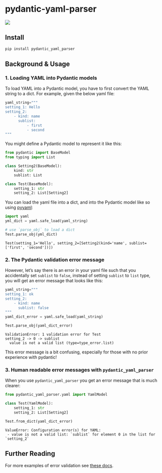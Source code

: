 # pydantic-yaml-parser

<!-- WARNING: THIS FILE WAS AUTOGENERATED! DO NOT EDIT! -->

<div>

[![](https://github.com/hamelsmu/pydantic-yaml-parser/actions/workflows/test.yaml/badge.svg)](https://github.com/hamelsmu/pydantic-yaml-parser/actions/workflows/test.yaml)

</div>

## Install

``` sh
pip install pydantic_yaml_parser
```

## Background & Usage

### 1. Loading YAML into Pydantic models

To load YAML into a Pydantic model, you have to first convert the YAML
string to a dict. For example, given the below yaml file:

``` python
yaml_string="""
setting_1: Hello
setting_2:
    - kind: name
      sublist:
          - first
          - second
"""
```

You might define a Pydantic model to represent it like this:

``` python
from pydantic import BaseModel
from typing import List

class Setting2(BaseModel):
    kind: str
    sublist: List

class Test(BaseModel):
    setting_1: str
    setting_2: List[Setting2]
```

You can load the yaml file into a dict, and into the Pydantic model like
so using [pyyaml](https://pyyaml.org/wiki/PyYAMLDocumentation):

``` python
import yaml
yml_dict = yaml.safe_load(yaml_string)

# use `parse_obj` to load a dict
Test.parse_obj(yml_dict)
```

    Test(setting_1='Hello', setting_2=[Setting2(kind='name', sublist=['first', 'second'])])

### 2. The Pydantic validation error message

However, let’s say there is an error in your yaml file such that you
accidentally set `sublist` to `false`, instead of setting `sublist` to
`list` type, you will get an error message that looks like this:

``` python
yaml_string="""
setting_1: ok
setting_2:
    - kind: name
      sublist: false
"""
yaml_dict_error = yaml.safe_load(yaml_string)
```

``` python
Test.parse_obj(yaml_dict_error)
```

    ValidationError: 1 validation error for Test
    setting_2 -> 0 -> sublist
      value is not a valid list (type=type_error.list)

This error message is a bit confusing, especially for those with no
prior experience with pydantic!

### 3. Human readable error messages with `pydantic_yaml_parser`

When you use `pydantic_yaml_parser` you get an error message that is
much clearer:

``` python
from pydantic_yaml_parser.yaml import YamlModel

class Test(YamlModel):
    setting_1: str
    setting_2: List[Setting2]
```

``` python
Test.from_dict(yaml_dict_error)
```

    ValueError: Configuration error(s) for YAML:
     - value is not a valid list: `sublist` for element 0 in the list for `setting_2`

## Further Reading

For more examples of error validation see [these
docs](00_yaml.ipynb#error-validation).
